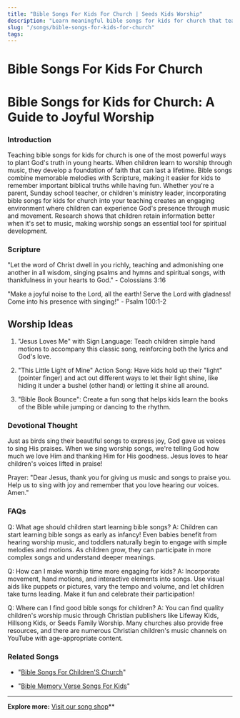 ```yaml
---
title: "Bible Songs For Kids For Church | Seeds Kids Worship"
description: "Learn meaningful bible songs for kids for church that teach Scripture through music. Interactive worship resources for kids and families."
slug: "/songs/bible-songs-for-kids-for-church"
tags:
---
```


# Bible Songs For Kids For Church

# Bible Songs for Kids for Church: A Guide to Joyful Worship

### Introduction
Teaching bible songs for kids for church is one of the most powerful ways to plant God's truth in young hearts. When children learn to worship through music, they develop a foundation of faith that can last a lifetime. Bible songs combine memorable melodies with Scripture, making it easier for kids to remember important biblical truths while having fun. Whether you're a parent, Sunday school teacher, or children's ministry leader, incorporating bible songs for kids for church into your teaching creates an engaging environment where children can experience God's presence through music and movement. Research shows that children retain information better when it's set to music, making worship songs an essential tool for spiritual development.

### Scripture
"Let the word of Christ dwell in you richly, teaching and admonishing one another in all wisdom, singing psalms and hymns and spiritual songs, with thankfulness in your hearts to God." - Colossians 3:16

"Make a joyful noise to the Lord, all the earth! Serve the Lord with gladness! Come into his presence with singing!" - Psalm 100:1-2

## Worship Ideas
1. "Jesus Loves Me" with Sign Language: Teach children simple hand motions to accompany this classic song, reinforcing both the lyrics and God's love.

2. "This Little Light of Mine" Action Song: Have kids hold up their "light" (pointer finger) and act out different ways to let their light shine, like hiding it under a bushel (other hand) or letting it shine all around.

3. "Bible Book Bounce": Create a fun song that helps kids learn the books of the Bible while jumping or dancing to the rhythm.

### Devotional Thought
Just as birds sing their beautiful songs to express joy, God gave us voices to sing His praises. When we sing worship songs, we're telling God how much we love Him and thanking Him for His goodness. Jesus loves to hear children's voices lifted in praise!

Prayer: "Dear Jesus, thank you for giving us music and songs to praise you. Help us to sing with joy and remember that you love hearing our voices. Amen."

### FAQs
Q: What age should children start learning bible songs?
A: Children can start learning bible songs as early as infancy! Even babies benefit from hearing worship music, and toddlers naturally begin to engage with simple melodies and motions. As children grow, they can participate in more complex songs and understand deeper meanings.

Q: How can I make worship time more engaging for kids?
A: Incorporate movement, hand motions, and interactive elements into songs. Use visual aids like puppets or pictures, vary the tempo and volume, and let children take turns leading. Make it fun and celebrate their participation!

Q: Where can I find good bible songs for children?
A: You can find quality children's worship music through Christian publishers like Lifeway Kids, Hillsong Kids, or Seeds Family Worship. Many churches also provide free resources, and there are numerous Christian children's music channels on YouTube with age-appropriate content.

### Related Songs

- "[Bible Songs For Children'S Church](/songs/bible-songs-for-children-s-church/)"

- "[Bible Memory Verse Songs For Kids](/songs/bible-memory-verse-songs-for-kids/)"

---

**Explore more:** [Visit our song shop](https://seedskidsworship.com/shop)**

<!-- Schema Markup -->
<script type="application/ld+json">
{
  "@context": "https://schema.org",
  "@type": "MusicRecording",
  "name": "Bible Songs For Kids For Church",
  "byArtist": {
    "@type": "MusicGroup",
    "name": "Seeds Kids Worship"
  },
  "isFamilyFriendly": true,
  "url": "https://seedskidsworship.com/songs/bible-songs-for-kids-for-church/"
}
</script>